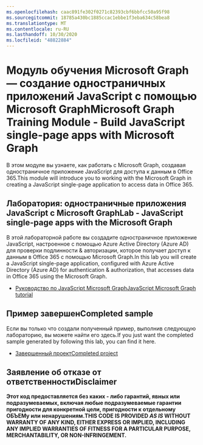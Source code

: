```yaml
---
ms.openlocfilehash: caac891fe302f0271c82393cbf6bbfcc50a95f98
ms.sourcegitcommit: 18785a430bc1885ccac1ebbe1f3eba634c58bea8
ms.translationtype: MT
ms.contentlocale: ru-RU
ms.lasthandoff: 10/30/2020
ms.locfileid: "48822884"
---
```

# <a name="microsoft-graph-training-module---build-javascript-single-page-apps-with-microsoft-graph"></a><span data-ttu-id="6dc32-101">Модуль обучения Microsoft Graph — создание одностраничных приложений JavaScript с помощью Microsoft Graph</span><span class="sxs-lookup"><span data-stu-id="6dc32-101">Microsoft Graph Training Module - Build JavaScript single-page apps with Microsoft Graph</span></span>

<span data-ttu-id="6dc32-102">В этом модуле вы узнаете, как работать с Microsoft Graph, создавая одностраничное приложение JavaScript для доступа к данным в Office 365.</span><span class="sxs-lookup"><span data-stu-id="6dc32-102">This module will introduce you to working with the Microsoft Graph in creating a JavaScript single-page application to access data in Office 365.</span></span>

## <a name="lab---javascript-single-page-apps-with-the-microsoft-graph"></a><span data-ttu-id="6dc32-103">Лаборатория: одностраничные приложения JavaScript с Microsoft Graph</span><span class="sxs-lookup"><span data-stu-id="6dc32-103">Lab - JavaScript single-page apps with the Microsoft Graph</span></span>

<span data-ttu-id="6dc32-104">В этой лабораторной работе вы создадите одностраничное приложение JavaScript, настроенное с помощью Azure Active Directory (Azure AD) для проверки подлинности & авторизации, которое получает доступ к данным в Office 365 с помощью Microsoft Graph.</span><span class="sxs-lookup"><span data-stu-id="6dc32-104">In this lab you will create a JavaScript single-page application, configured with Azure Active Directory (Azure AD) for authentication & authorization, that accesses data in Office 365 using the Microsoft Graph.</span></span>

- [<span data-ttu-id="6dc32-105">Руководство по JavaScript Microsoft Graph</span><span class="sxs-lookup"><span data-stu-id="6dc32-105">JavaScript Microsoft Graph tutorial</span></span>](https://docs.microsoft.com/graph/tutorials/javascript)

## <a name="completed-sample"></a><span data-ttu-id="6dc32-106">Пример завершен</span><span class="sxs-lookup"><span data-stu-id="6dc32-106">Completed sample</span></span>

<span data-ttu-id="6dc32-107">Если вы только что создали полученный пример, выполнив следующую лабораторию, вы можете найти его здесь.</span><span class="sxs-lookup"><span data-stu-id="6dc32-107">If you just want the completed sample generated by following this lab, you can find it here.</span></span>

- [<span data-ttu-id="6dc32-108">Завершенный проект</span><span class="sxs-lookup"><span data-stu-id="6dc32-108">Completed project</span></span>](demo)

## <a name="disclaimer"></a><span data-ttu-id="6dc32-109">Заявление об отказе от ответственности</span><span class="sxs-lookup"><span data-stu-id="6dc32-109">Disclaimer</span></span>

<span data-ttu-id="6dc32-110">**Этот код предоставляется без каких *-* либо гарантий, явных или подразумеваемых, включая любые подразумеваемые гарантии пригодности для конкретной цели, пригодности к отдельному ОБЪЕМу или ненарушениям.**</span><span class="sxs-lookup"><span data-stu-id="6dc32-110">**THIS CODE IS PROVIDED *AS IS* WITHOUT WARRANTY OF ANY KIND, EITHER EXPRESS OR IMPLIED, INCLUDING ANY IMPLIED WARRANTIES OF FITNESS FOR A PARTICULAR PURPOSE, MERCHANTABILITY, OR NON-INFRINGEMENT.**</span></span>
